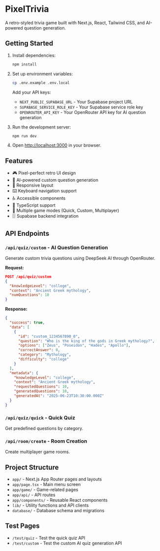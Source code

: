 # PixelTrivia

A retro-styled trivia game built with Next.js, React, Tailwind CSS, and AI-powered question generation.

## Getting Started

1. Install dependencies:
   ```bash
   npm install
   ```

2. Set up environment variables:

   ```bash
   cp .env.example .env.local
   ```
   
   Add your API keys:
   - `NEXT_PUBLIC_SUPABASE_URL` - Your Supabase project URL
   - `SUPABASE_SERVICE_ROLE_KEY` - Your Supabase service role key
   - `OPENROUTER_API_KEY` - Your OpenRouter API key for AI question generation

3. Run the development server:

   ```bash
   npm run dev
   ```

4. Open [http://localhost:3000](http://localhost:3000) in your browser.

## Features

- 🎮 Pixel-perfect retro UI design
- 🧠 AI-powered custom question generation
- 📱 Responsive layout
- ⌨️ Keyboard navigation support
- ♿ Accessible components
- 🔷 TypeScript support
- 🎯 Multiple game modes (Quick, Custom, Multiplayer)
- 🗄️ Supabase backend integration

## API Endpoints

### `/api/quiz/custom` - AI Question Generation

Generate custom trivia questions using DeepSeek AI through OpenRouter.

**Request:**

```json
POST /api/quiz/custom
{
  "knowledgeLevel": "college",
  "context": "Ancient Greek mythology",
  "numQuestions": 10
}
```

**Response:**

```json
{
  "success": true,
  "data": [
    {
      "id": "custom_1234567890_0",
      "question": "Who is the king of the gods in Greek mythology?",
      "options": ["Zeus", "Poseidon", "Hades", "Apollo"],
      "correctAnswer": 0,
      "category": "Mythology",
      "difficulty": "college"
    }
  ],
  "metadata": {
    "knowledgeLevel": "college",
    "context": "Ancient Greek mythology",
    "requestedQuestions": 10,
    "generatedQuestions": 10,
    "generatedAt": "2025-06-23T10:30:00.000Z"
  }
}
```

### `/api/quiz/quick` - Quick Quiz

Get predefined questions by category.

### `/api/room/create` - Room Creation

Create multiplayer game rooms.

## Project Structure

- `app/` - Next.js App Router pages and layouts
- `app/page.tsx` - Main menu screen
- `app/game/` - Game-related pages
- `app/api/` - API routes
- `app/components/` - Reusable React components
- `lib/` - Utility functions and API clients
- `database/` - Database schema and migrations

## Test Pages

- `/test/quiz` - Test the quick quiz API
- `/test/custom` - Test the custom AI quiz generation API
